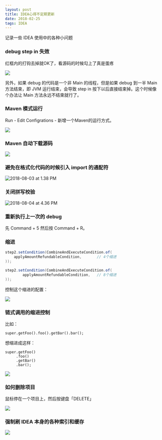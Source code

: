```yaml
---
layout: post
title: IDEA心得不定期更新
date: 2018-02-25
tags: IDEA
---
```


记录一些 IDEA 使用中的各种小问题

### debug step in 失效

红框内的打钩去掉就OK了，看源码的时候勾上了真是蛋疼

![](http://note-1255449501.file.myqcloud.com/2018-02-25-070051.png)

另外，如果 debug 的代码是一个非 Main 的线程，但是如果 debug 到一半 Main 方法结束，即 JVM 运行结束，会导致 step in 按下以后直接结束掉。这个时候像个办法让 Main 方法永远不结束就行了。 

<!-- more -->

### Maven 模式运行

Run - Edit Configrations - 新增一个Maven的运行方式。

![](http://note-1255449501.file.myqcloud.com/2018-03-22-080451.png)

### Maven 自动下载源码

![](http://note-1255449501.file.myqcloud.com/2018-04-26-021913.png)

### 避免在格式化代码的时候引入 import 的通配符

![2018-08-03 at 1.38 PM](http://note-1255449501.file.myqcloud.com/2018-08-03-053908.png)

### 关闭拼写校验

![2018-08-04 at 4.36 PM](http://note-1255449501.file.myqcloud.com/2018-08-04-083725.png)

### 重新执行上一次的 debug

先 Command + 5 然后按 Command + R。

### 缩进

```java
step2.setCondition(CombineAndExecuteCondition.of(
    applyAmountRefundableCondition,       // 4个缩进
));

step2.setCondition(CombineAndExecuteCondition.of(
        applyAmountRefundableCondition,   // 8个缩进
));
```

控制这个缩进的配置：

![](http://note-1255449501.file.myqcloud.com/2019-08-15-025949.png)

### 链式调用的缩进控制

比如：

```
super.getFoo().foo().getBar().bar();
```

想缩进成这样：

```
super.getFoo()
     .foo()
     .getBar()
     .bar();
```

![](http://note-1255449501.file.myqcloud.com/2019-09-02-102134.png)

### 如何删除项目

鼠标停在一个项目上，然后按键盘「DELETE」

![](http://note-1255449501.file.myqcloud.com/2019-09-05-060832.png)

### 强制刷 IDEA 本身的各种索引和缓存

![](http://note-1255449501.file.myqcloud.com/2019-09-05-061634.png)

